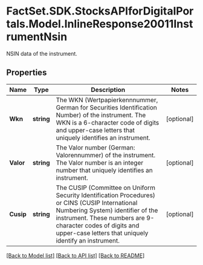 # FactSet.SDK.StocksAPIforDigitalPortals.Model.InlineResponse20011InstrumentNsin
NSIN data of the instrument.

## Properties

Name | Type | Description | Notes
------------ | ------------- | ------------- | -------------
**Wkn** | **string** | The WKN (Wertpapierkennnummer, German for Securities Identification Number) of the instrument. The WKN is a 6-character code of digits and upper-case letters that uniquely identifies an instrument. | [optional] 
**Valor** | **string** | The Valor number (German: Valorennummer) of the instrument. The Valor number is an integer number that uniquely identifies an instrument. | [optional] 
**Cusip** | **string** | The CUSIP (Committee on Uniform Security Identification Procedures) or CINS (CUSIP International Numbering System) identifier of the instrument. These numbers are 9-character codes of digits and upper-case letters that uniquely identify an instrument. | [optional] 

[[Back to Model list]](../README.md#documentation-for-models) [[Back to API list]](../README.md#documentation-for-api-endpoints) [[Back to README]](../README.md)

